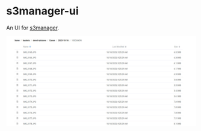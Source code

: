 # s3manager-ui

An UI for [s3manager](https://github.com/denysvitali/s3manager).

![Example UI](docs/example.jpg)